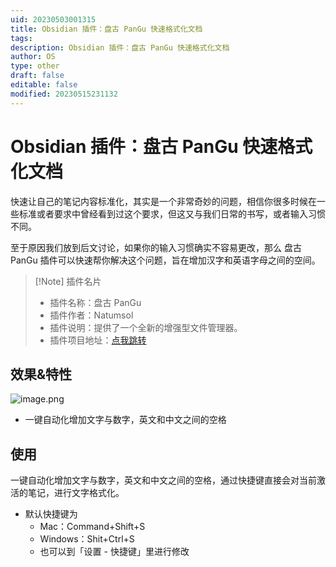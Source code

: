 ```yaml
---
uid: 20230503001315
title: Obsidian 插件：盘古 PanGu 快速格式化文档
tags: 
description: Obsidian 插件：盘古 PanGu 快速格式化文档
author: OS
type: other
draft: false
editable: false
modified: 20230515231132
---
```


# Obsidian 插件：盘古 PanGu 快速格式化文档

快速让自己的笔记内容标准化，其实是一个非常奇妙的问题，相信你很多时候在一些标准或者要求中曾经看到过这个要求，但这又与我们日常的书写，或者输入习惯不同。

至于原因我们放到后文讨论，如果你的输入习惯确实不容易更改，那么 盘古 PanGu 插件可以快速帮你解决这个问题，旨在增加汉字和英语字母之间的空间。

> [!Note] 插件名片
>
> - 插件名称：盘古 PanGu
> - 插件作者：Natumsol
> - 插件说明：提供了一个全新的增强型文件管理器。
> - 插件项目地址：[点我跳转](https://github.com/Natumsol/obsidian-pangu)

## 效果&特性

![image.png](https://cdn.pkmer.cn/images/20230503003427.png!pkmer)

- 一键自动化增加文字与数字，英文和中文之间的空格

## 使用

一键自动化增加文字与数字，英文和中文之间的空格，通过快捷键直接会对当前激活的笔记，进行文字格式化。

- 默认快捷键为
	- Mac：Command+Shift+S
	- Windows：Shit+Ctrl+S
	- 也可以到「设置 - 快捷键」里进行修改